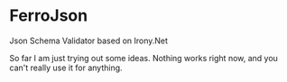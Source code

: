 FerroJson
=========

Json Schema Validator based on Irony.Net

So far I am just trying out some ideas. Nothing works right now, and you can't really use it for anything.